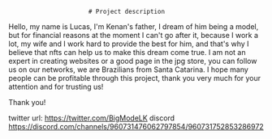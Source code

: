                           # Project description

Hello, my name is Lucas, I'm Kenan's father, I dream of him being a model, but for financial reasons at the moment 
I can't go after it, because I work a lot, my wife and 
I work hard to provide the best for him, and that's why I believe that nfts can help us to make this dream come true. 
I am not an expert in creating websites or a good page in the jpg store, you can follow us on our networks, we are Brazilians from Santa Catarina. 
I hope many people can be profitable through this project, thank you very much for your attention and for trusting us!

Thank you!

twitter
url: https://twitter.com/BigModeLK
discord
https://discord.com/channels/960731476062797854/960731752853286972

